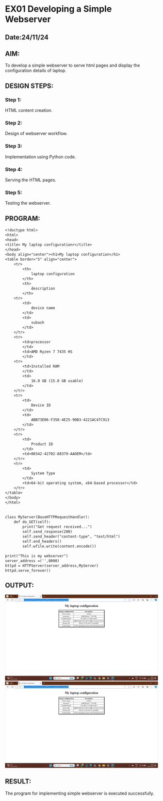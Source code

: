 # EX01 Developing a Simple Webserver
## Date:24/11/24

## AIM:
To develop a simple webserver to serve html pages and display the configuration details of laptop.

## DESIGN STEPS:
### Step 1: 
HTML content creation.

### Step 2:
Design of webserver workflow.

### Step 3:
Implementation using Python code.

### Step 4:
Serving the HTML pages.

### Step 5:
Testing the webserver.

## PROGRAM:
```
<!doctype html>
<html>
<head>
<title> My laptop configurationr</title>
</head>
<body align="center"><h1>My laptop configuration</h1>
<table border="5" align="center">
    <tr>
        <th>
            laptop configuration
        </th>
        <th>
            description
        </th>
    <tr>
        <td>
            device name
        </td>
        <td>
            subash
        </td>
    </tr>
    <tr>
        <td>processor
        </td>
        <td>AMD Ryzen 7 7435 HS
        </td>
    <tr>
        <td>Installed RAM
        </td>
        <td>
            16.0 GB (15.8 GB usable)
        </td>
    </tr>
    <tr>
        <td>
            Device ID
        </td>
        <td>
            ABB73E06-F358-4E25-90B3-4221AC47C913
        </td>
    </tr>
    <tr>
        <td>
            Product ID
        </td>
        <td>00342-42702-88379-AAOEM</td>
    </tr>
    <tr>
        <td>
            System Type
        </td>
        <td>64-bit operating system, x64-based processor</td>
    </tr>
</table>
</body>
</html>


class MyServer(BaseHTTPRequestHandler):
    def do_GET(self):
        print("Get request received...")
        self.send_response(200) 
        self.send_header("content-type", "text/html")       
        self.end_headers()
        self.wfile.write(content.encode())

print("This is my webserver") 
server_address =('',8000)
httpd = HTTPServer(server_address,MyServer)
httpd.serve_forever()
```
## OUTPUT:
![alt text](<Screenshot 2024-11-24 211602.png>)
![alt text](<Screenshot 2024-11-24 211602.png>)
## RESULT:
The program for implementing simple webserver is executed successfully.
